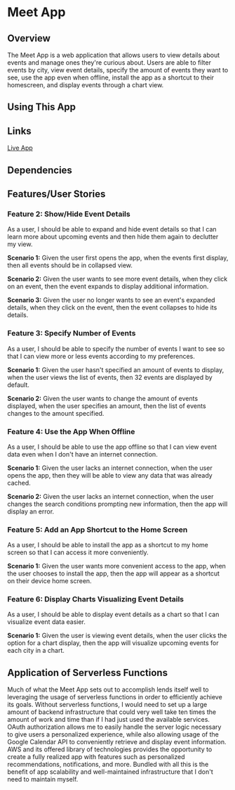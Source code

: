# Meet App
## Overview
The Meet App is a web application that allows users to view details about events and manage ones they're curious about. Users are able to filter events by city, view event details, specify the amount of events they want to see, use the app even when offline, install the app as a shortcut to their homescreen, and display events through a chart view.

## Using This App

## Links
[Live App](https://justin-yin-ly.github.io/meet-app/)

## Dependencies

## Features/User Stories

### Feature 2: Show/Hide Event Details
As a user, I should be able to expand and hide event details so that I can learn more about upcoming events and then hide them again to declutter my view.

**Scenario 1:** Given the user first opens the app, when the events first display, then all events should be in collapsed view.

**Scenario 2:** Given the user wants to see more event details, when they click on an event, then the event expands to display additional information.

**Scenario 3:** Given the user no longer wants to see an event's expanded details, when they click on the event, then the event collapses to hide its details.

### Feature 3: Specify Number of Events
As a user, I should be able to specify the number of events I want to see so that I can view more or less events according to my preferences.

**Scenario 1:** Given the user hasn't specified an amount of events to display, when the user views the list of events, then 32 events are displayed by default.

**Scenario 2:** Given the user wants to change the amount of events displayed, when the user specifies an amount, then the list of events changes to the amount specified.

### Feature 4: Use the App When Offline
As a user, I should be able to use the app offline so that I can view event data even when I don't have an internet connection.

**Scenario 1:** Given the user lacks an internet connection, when the user opens the app, then they will be able to view any data that was already cached.

**Scenario 2:** Given the user lacks an internet connection, when the user changes the search conditions prompting new information, then the app will display an error.

### Feature 5: Add an App Shortcut to the Home Screen
As a user, I should be able to install the app as a shortcut to  my home screen so that I can access it more conveniently.

**Scenario 1:** Given the user wants more convenient access to the app, when the user chooses to install the app, then the app will appear as a shortcut on their device home screen.

### Feature 6: Display Charts Visualizing Event Details
As a user, I should be able to display event details as a chart so that I can visualize event data easier.

**Scenario 1:** Given the user is viewing event details, when the user clicks the option for a chart display, then the app will visualize upcoming events for each city in a chart.

## Application of Serverless Functions
Much of what the Meet App sets out to accomplish lends itself well to leveraging the usage of serverless functions in order to efficiently achieve its goals. Without serverless functions, I would need to set up a large amount of backend infrastructure that could very well take ten times the amount of work and time than if I had just used the available services. OAuth authorization allows me to easily handle the server logic necessary to give users a personalized experience, while also allowing usage of the Google Calendar API to conveniently retrieve and display event information. AWS and its offered library of technologies provides the opportunity to create a fully realized app with features such as personalized recommendations, notifications, and more. Bundled with all this is the benefit of app scalability and well-maintained infrastructure that I don't need to maintain myself.
